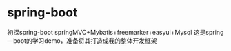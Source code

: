 # spring-boot
初探spring-boot
springMVC+Mybatis+freemarker+easyui+Mysql
这是spring—boot的学习demo，准备将其打造成我的整体开发框架
